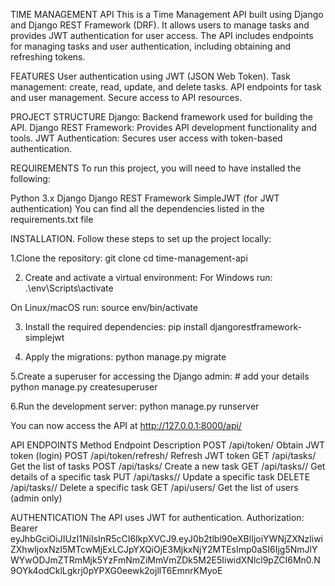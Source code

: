 TIME MANAGEMENT API
This is a Time Management API built using Django and Django REST Framework (DRF). 
It allows users to manage tasks and provides JWT authentication for user access. 
The API includes endpoints for managing tasks and user authentication, including obtaining and refreshing tokens.

FEATURES
User authentication using JWT (JSON Web Token).
Task management: create, read, update, and delete tasks.
API endpoints for task and user management.
Secure access to API resources.

PROJECT STRUCTURE
Django: Backend framework used for building the API.
Django REST Framework: Provides API development functionality and tools.
JWT Authentication: Secures user access with token-based authentication.

REQUIREMENTS
To run this project, you will need to have installed the following:

Python 3.x
Django
Django REST Framework
SimpleJWT (for JWT authentication)
You can find all the dependencies listed in the requirements.txt file

INSTALLATION.
Follow these steps to set up the project locally:

1.Clone the repository:
git clone <repository-url>
cd time-management-api

2. Create and activate a virtual environment:
For Windows run:
.\env\Scripts\activate

On Linux/macOS run:
source env/bin/activate

3. Install the required dependencies:
pip install djangorestframework-simplejwt

4. Apply the migrations:
   python manage.py migrate

5.Create a superuser for accessing the Django admin:  # add your details
python manage.py createsuperuser

6.Run the development server:
python manage.py runserver

You can now access the API at http://127.0.0.1:8000/api/

API ENDPOINTS
Method	               Endpoint	                               Description
POST	                 /api/token/	                       Obtain JWT token (login)
POST	                 /api/token/refresh/	               Refresh JWT token
GET	                   /api/tasks/	                       Get the list of tasks
POST	                 /api/tasks/	                       Create a new task
GET	                   /api/tasks/<id>/	                   Get details of a specific task
PUT	                   /api/tasks/<id>/	                   Update a specific task
DELETE	               /api/tasks/<id>/	                   Delete a specific task
GET	                   /api/users/	                       Get the list of users (admin only)

AUTHENTICATION
The API uses JWT for authentication.
Authorization: Bearer eyJhbGciOiJIUzI1NiIsInR5cCI6IkpXVCJ9.eyJ0b2tlbl90eXBlIjoiYWNjZXNzIiwiZXhwIjoxNzI5MTcwMjExLCJpYXQiOjE3MjkxNjY2MTEsImp0aSI6Ijg5NmJlYWYwODJmZTRmMjk5YzFmNmZiMmVmZDk5M2E5IiwidXNlcl9pZCI6Mn0.N9OYk4odCklLgkrj0pYPXG0eewk2ojllT6EmnrKMyoE
